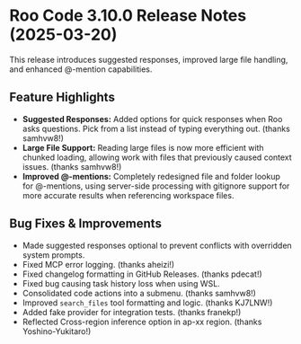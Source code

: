 # Roo Code 3.10.0 Release Notes (2025-03-20)

This release introduces suggested responses, improved large file handling, and enhanced @-mention capabilities.

## Feature Highlights

*   **Suggested Responses:** Added options for quick responses when Roo asks questions. Pick from a list instead of typing everything out. (thanks samhvw8!)
*   **Large File Support:** Reading large files is now more efficient with chunked loading, allowing work with files that previously caused context issues. (thanks samhvw8!)
*   **Improved @-mentions:** Completely redesigned file and folder lookup for @-mentions, using server-side processing with gitignore support for more accurate results when referencing workspace files.

## Bug Fixes & Improvements

*   Made suggested responses optional to prevent conflicts with overridden system prompts.
*   Fixed MCP error logging. (thanks aheizi!)
*   Fixed changelog formatting in GitHub Releases. (thanks pdecat!)
*   Fixed bug causing task history loss when using WSL.
*   Consolidated code actions into a submenu. (thanks samhvw8!)
*   Improved `search_files` tool formatting and logic. (thanks KJ7LNW!)
*   Added fake provider for integration tests. (thanks franekp!)
*   Reflected Cross-region inference option in ap-xx region. (thanks Yoshino-Yukitaro!)